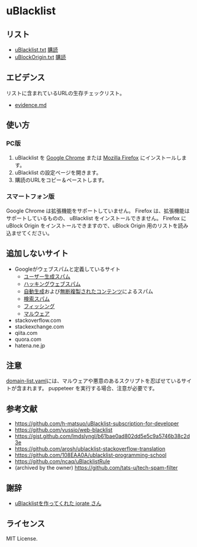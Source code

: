 # uBlacklist

## リスト

* [uBlacklist.txt](uBlacklist.txt) [購読](https://raw.githubusercontent.com/primenon/uBlacklist/dev/uBlacklist.txt)
* [uBlockOrigin.txt](uBlockOrigin.txt) [購読](https://raw.githubusercontent.com/primenon/uBlacklist/dev/uBlockOrigin.txt)

## エビデンス

リストに含まれているURLの生存チェックリスト。

* [evidence.md](evidence.md)

## 使い方

### PC版

1. uBlacklist を [Google Chrome](https://chrome.google.com/webstore/detail/ublacklist/pncfbmialoiaghdehhbnbhkkgmjanfhe) または [Mozilla Firefox](https://addons.mozilla.org/en-US/firefox/addon/ublacklist/) にインストールします。
1. uBlacklist の設定ページを開きます。
1. 購読のURLをコピー＆ペーストします。

### スマートフォン版

Google Chrome は拡張機能をサポートしていません。 Firefox は、拡張機能はサポートしているものの、 uBlacklist をインストールできません。
Firefox に uBlock Origin をインストールできますので、uBlock Origin 用のリストを読み込ませてください。

## 追加しないサイト

* Googleがウェブスパムと定義しているサイト
    * [ユーザー生成スパム](https://support.google.com/webmasters/answer/2721437?hl=ja)
    * [ハッキングウェブスパム](https://developers.google.com/web/fundamentals/security/hacked/)
    * [自動生成](https://support.google.com/webmasters/answer/2721306?hl=ja)および[無断複製されたコンテンツ](https://support.google.com/webmasters/answer/2721312?hl=ja&ref_topic=6001971)によるスパム
    * [検索スパム](https://support.google.com/webmasters/answer/93713)
    * [フィッシング](https://safebrowsing.google.com/safebrowsing/report_phish/)
    * [マルウェア](https://www.google.com/safebrowsing/report_badware/)
* stackoverflow.com
* stackexchange.com
* qiita.com
* quora.com
* hatena.ne.jp

## 注意

[domain-list.yaml](domain-list.yaml)には、マルウェアや悪意のあるスクリプトを忍ばせているサイトが含まれます。
puppeteer を実行する場合、注意が必要です。

## 参考文献

* https://github.com/h-matsuo/uBlacklist-subscription-for-developer
* https://github.com/yussio/web-blacklist
* https://gist.github.com/lmdslyngl/b61bae0ad802dd5e5c9a5746b38c2d3e
* https://github.com/arosh/ublacklist-stackoverflow-translation
* https://github.com/108EAA0A/ublacklist-programming-school
* https://github.com/ncaq/uBlacklistRule
* (archived by the owner) https://github.com/tats-u/tech-spam-filter

## 謝辞

* [uBlacklistを作ってくれた iorate さん](https://github.com/iorate/uBlacklist)

## ライセンス

MIT License.

